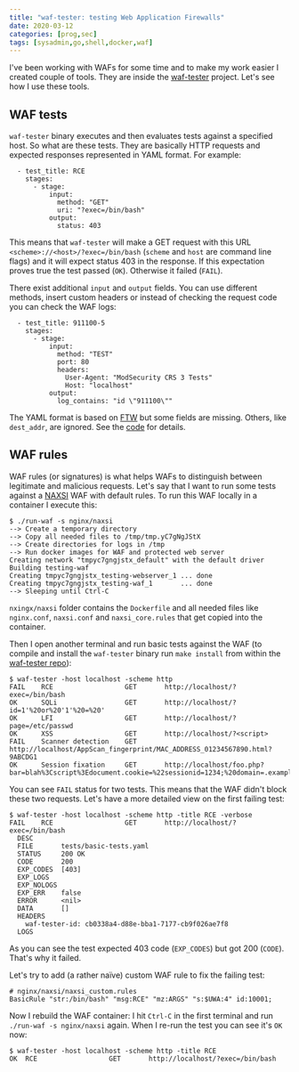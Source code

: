 ```yaml
---
title: "waf-tester: testing Web Application Firewalls"
date: 2020-03-12
categories: [prog,sec]
tags: [sysadmin,go,shell,docker,waf]
---
```


I've been working with WAFs for some time and to make my work easier I created couple of tools. They are inside the [waf-tester](https://github.com/jreisinger/waf-tester) project. Let's see how I use these tools.

## WAF tests

`waf-tester` binary executes and then evaluates tests against a specified host. So what are these tests. They are basically HTTP requests and expected responses represented in YAML format. For example:

```
  - test_title: RCE
    stages:
      - stage:
          input:
            method: "GET"
            uri: "?exec=/bin/bash"
          output:
            status: 403
```

This means that `waf-tester` will make a GET request with this URL `<scheme>://<host>/?exec=/bin/bash` (`scheme` and `host` are command line flags) and it will expect status 403 in the response. If this expectation proves true the test passed (`OK`). Otherwise it failed (`FAIL`).

There exist additional `input` and `output` fields. You can use different methods, insert custom headers or instead of checking the request code you can check the WAF logs:

```
  - test_title: 911100-5
    stages:
      - stage:
          input:
            method: "TEST"
            port: 80
            headers:
              User-Agent: "ModSecurity CRS 3 Tests"
              Host: "localhost"
          output:
            log_contains: "id \"911100\""
```

The YAML format is based on [FTW](https://github.com/CRS-support/ftw/blob/master/docs/YAMLFormat.md) but some fields are missing. Others, like `dest_addr`, are ignored. See the [code](https://github.com/jreisinger/waf-tester/blob/master/yaml/types.go) for details.

## WAF rules

WAF rules (or signatures) is what helps WAFs to distinguish between legitimate and malicious requests. Let's say that I want to run some tests against a [NAXSI](https://github.com/nbs-system/naxsi) WAF with default rules. To run this WAF locally in a container I execute this:

```
$ ./run-waf -s nginx/naxsi
--> Create a temporary directory
--> Copy all needed files to /tmp/tmp.yC7gNgJStX
--> Create directories for logs in /tmp
--> Run docker images for WAF and protected web server
Creating network "tmpyc7gngjstx_default" with the default driver
Building testing-waf
Creating tmpyc7gngjstx_testing-webserver_1 ... done
Creating tmpyc7gngjstx_testing-waf_1       ... done
--> Sleeping until Ctrl-C
```

`nxingx/naxsi` folder contains the `Dockerfile` and all needed files like `nginx.conf`, `naxsi.conf` and `naxsi_core.rules` that get copied into the container.

Then I open another terminal and run basic tests against the WAF (to compile and install the `waf-tester` binary run `make install` from within the [waf-tester repo](https://github.com/jreisinger/waf-tester)):

```
$ waf-tester -host localhost -scheme http
FAIL	RCE                  GET       http://localhost/?exec=/bin/bash
OK	    SQLi                 GET       http://localhost/?id=1'%20or%20'1'%20=%20'
OK	    LFI                  GET       http://localhost/?page=/etc/passwd
OK	    XSS                  GET       http://localhost/?<script>
FAIL	Scanner detection    GET       http://localhost/AppScan_fingerprint/MAC_ADDRESS_01234567890.html?9ABCDG1
OK	    Session fixation     GET       http://localhost/foo.php?bar=blah%3Cscript%3Edocument.cookie=%22sessionid=1234;%20domain=.example.dom%22;%3C/script%3E
```

You can see `FAIL` status for two tests. This means that the WAF didn't block these two requests. Let's have a more detailed view on the first failing test:

```
$ waf-tester -host localhost -scheme http -title RCE -verbose
FAIL	RCE                  GET       http://localhost/?exec=/bin/bash
  DESC       
  FILE       tests/basic-tests.yaml
  STATUS     200 OK
  CODE       200
  EXP_CODES  [403]
  EXP_LOGS   
  EXP_NOLOGS 
  EXP_ERR    false
  ERROR      <nil>
  DATA       []
  HEADERS    
    waf-tester-id: cb0338a4-d88e-bba1-7177-cb9f026ae7f8
  LOGS   
```

As you can see the test expected 403 code (`EXP_CODES`) but got 200 (`CODE`). That's why it failed.

Let's try to add (a rather naïve) custom WAF rule to fix the failing test:

```
# nginx/naxsi/naxsi_custom.rules
BasicRule "str:/bin/bash" "msg:RCE" "mz:ARGS" "s:$UWA:4" id:10001;
```

Now I rebuild the WAF container: I hit `Ctrl-C` in the first terminal and run `./run-waf -s nginx/naxsi` again. When I re-run the test you can see it's `OK` now:

```
$ waf-tester -host localhost -scheme http -title RCE
OK	RCE                  GET       http://localhost/?exec=/bin/bash
```
